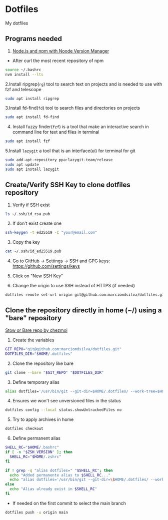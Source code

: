 # Dotfiles

My dotfiles

## Programs needed

1. [Node.js and npm with Noode Version Manager](https://github.com/nvm-sh/nvm?tab=readme-ov-file)

- After curl the most recent repository of npm

```sh
source ~/.bashrc
nvm install --lts
```

2.Install ripgrep(`rg`) tool to search text on projects and is needed to use with fzf and telescope

```sh
sudo apt install ripgrep
```

3.Install fd-find(`fd`) tool to search files and directories on projects

```sh
sudo apt install fd-find
```

4. Install fuzzy finder(`fzf`) is a tool that make an interactive search in command line for text and files in terminal

```sh
sudo apt install fzf
```

5.Install `lazygit` a tool that is an interface(ui) for terminal for git

```sh
sudo add-apt-repository ppa:lazygit-team/release
sudo apt update
sudo apt install lazygit
```

## Create/Verify SSH Key to clone dotfiles repository

1. Verify if SSH exist

```bash
ls ~/.ssh/id_rsa.pub
```

2. If don't exist create one

```sh
ssh-keygen -t ed25519 -C "your@email.com"
```

3. Copy the key

```sh
cat ~/.ssh/id_ed25519.pub
```

4. Go to GitHub → Settings → SSH and GPG keys: <https://github.com/settings/keys>

5. Click on "New SSH Key"

6. Change the origin to use SSH instead of HTTPS (if needed)

```sh
dotfiles remote set-url origin git@github.com:marciomdsilva/dotfiles.git
```

## Clone the repository directly in home (~/) using a "bare" repository

[Stow or Bare repo by chezmoi](https://www.atlassian.com/git/tutorials/dotfiles)

1. Create the variables

```sh
GIT_REPO="git@github.com:marciomdsilva/dotfiles.git"
DOTFILES_DIR="$HOME/.dotfiles"
```

2. Clone the repository like bare

```sh
git clone --bare "$GIT_REPO" "$DOTFILES_DIR"
```

3. Define temporary alias

```sh
alias dotfiles='/usr/bin/git --git-dir=$HOME/.dotfiles/ --work-tree=$HOME'
```

4. Ensures we won't see unversioned files in the status

```sh
dotfiles config --local status.showUntrackedFiles no
```

5. Try to apply archives in home

```sh
dotfiles checkout
```

6. Define permanent alias

```sh
SHELL_RC="$HOME/.bashrc"
if [ -n "$ZSH_VERSION" ]; then
  SHELL_RC="$HOME/.zshrc"
fi

if ! grep -q "alias dotfiles=" "$SHELL_RC"; then
  echo "Added permanente alias to $SHELL_RC..."
  echo "alias dotfiles='/usr/bin/git --git-dir=\$HOME/.dotfiles/ --work-tree=\$HOME'" >> "$SHELL_RC"
else
  echo "Alias already exist in $SHELL_RC"
fi
```

- If needed on the first commit to select the main branch

```sh
dotfiles push -u origin main
```
